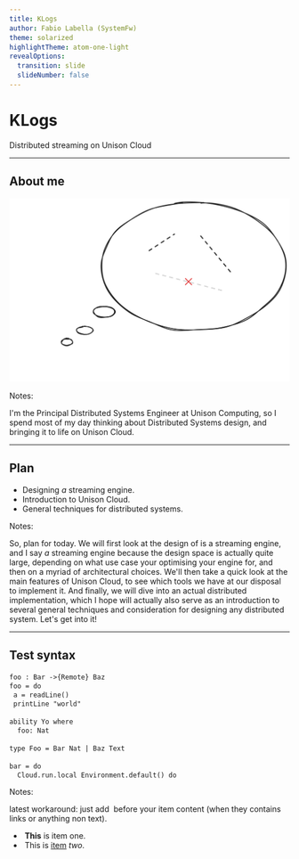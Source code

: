 ```yaml
---
title: KLogs
author: Fabio Labella (SystemFw)
theme: solarized
highlightTheme: atom-one-light
revealOptions:
  transition: slide
  slideNumber: false
---
```


# KLogs

Distributed streaming on Unison Cloud

---
 
## About me


![](img/me.svg)

Notes:

I'm the Principal Distributed Systems Engineer at Unison Computing,
so I spend most of my day thinking about Distributed Systems design,
and bringing it to life on Unison Cloud.

---

## Plan

- Designing _a_ streaming engine.
- Introduction to Unison Cloud.
- General techniques for distributed systems.

Notes:

So, plan for today. 
We will first look at the design of is a streaming engine, and I say
_a_ streaming engine because the design space is actually quite large,
depending on what use case your optimising your engine for, and then
on a myriad of architectural choices.
We'll then take a quick look at the main features of Unison Cloud, to
see which tools we have at our disposal to implement it.
And finally, we will dive into an actual distributed implementation,
which I hope will actually also serve as an introduction to several
general techniques and consideration for designing any distributed
system.
Let's get into it!


 
---

## Test syntax
 
```unison
foo : Bar ->{Remote} Baz
foo = do
 a = readLine()
 printLine "world"
 
ability Yo where
  foo: Nat
  
type Foo = Bar Nat | Baz Text

bar = do
  Cloud.run.local Environment.default() do
```

Notes:

latest workaround: just add &shy;<!-- .element: class="fragment" -->
before your item content (when they contains links or anything non
text).

- &shy;<!-- .element: class="fragment" --> **This** is item one.
- &shy;<!-- .element: class="fragment" --> This is [item](https://...) *two*.
